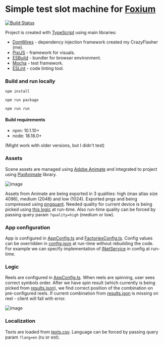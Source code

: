 # Simple test slot machine for [Foxium](https://www.foxium.com/)
[![Build Status](https://github.com/CrazyFlasher/foxium-test-slot/actions/workflows/test.yml/badge.svg "Github Actions")](https://github.com/CrazyFlasher/foxium-test-slot/actions/workflows/test.yml)

Project is created with [TypeScript](https://www.typescriptlang.org/) using main libraries:

* [DomWires](https://github.com/CrazyFlasher/domwires-ts) - dependency injection framework created my CrazyFlasher (me).
* [PixiJS](https://pixijs.com) - framework for visuals.
* [ESBuild](https://esbuild.github.io/) - bundler for browser environment.
* [Mocha](https://mochajs.org/) - test framework.
* [ESLint](https://eslint.org/) - code linting tool.

### Build and run locally

`npm install`

`npm run package`

`npm run run`

#### Build requirements
* npm: 10.1.10+
* node: 18.18.0+

(Might work with older versions, but I didn't test)

### Assets
Scene assets are managed using [Adobe Animate](https://www.adobe.com/ee/products/animate.html) and integrated to project using [PixiAnimate](https://github.com/pixijs/animate) library.

![image](https://github.com/CrazyFlasher/foxium-test-slot/assets/1607138/9b863404-e89c-41a7-9af7-53a0df1c7163)

Assets from Animate are being exported in 3 qualities: high (max atlas size 4096), medium (2048) and low (1024).
Exported pngs and being compressed using [pngquant](https://github.com/papandreou/node-pngquant).
Needed quality for current device is being picked using [this logic](https://github.com/CrazyFlasher/foxium-test-slot/blob/main/src/com/foxium/slot/common/AssetsQuality.ts) at run-time.
Also run-time quality can be forced by passing query param `?quality=high` (medium or low).

### App configuration
App is configured in [AppConfig.ts](https://github.com/CrazyFlasher/foxium-test-slot/blob/main/src/AppConfig.ts) and [FactoriesConfig.ts](https://github.com/CrazyFlasher/foxium-test-slot/blob/main/src/FactoriesConfig.ts).
Config values can be overridden in [config.json](https://github.com/CrazyFlasher/foxium-test-slot/blob/main/assets/template/config.json) at run-time without rebuilding the code. For example we can specify implementation of [INetService](https://github.com/CrazyFlasher/foxium-test-slot/blob/main/src/com/foxium/slot/services/INetService.ts) in config at run-time. 

### Logic
Reels are configured in [AppConfig.ts](https://github.com/CrazyFlasher/foxium-test-slot/blob/main/src/AppConfig.ts).
When reels are spinning, user sees correct symbols order.
After we have spin result (which currently is being picked from [results.json](https://github.com/CrazyFlasher/foxium-test-slot/blob/main/assets/template/results.json)), we find correct position of the combination on pre-configured reels.
If current combination from [results.json]() is missing on reel - client will fall with error.

![image](https://github.com/CrazyFlasher/foxium-test-slot/assets/1607138/8702bba9-eb28-49a3-8ddd-a93604a9fe22)

### Localization
Texts are loaded from [texts.csv](https://github.com/CrazyFlasher/foxium-test-slot/blob/main/assets/template/texts.csv).
Language can be forced by passing query param `?lang=en` (ru or est).
